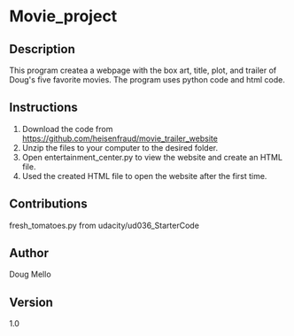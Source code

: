 # Movie_project
## Description

This program createa a webpage with the box art, title, plot, and trailer of Doug's five favorite movies.  The program uses python code and html code.  

## Instructions

1.  Download the code from https://github.com/heisenfraud/movie_trailer_website
2.  Unzip the files to your computer to the desired folder.  
3.  Open entertainment_center.py to view the website and create an HTML file.
4.  Used the created HTML file to open the website after the first time.

## Contributions

fresh_tomatoes.py from udacity/ud036_StarterCode

## Author

Doug Mello

## Version
1.0

